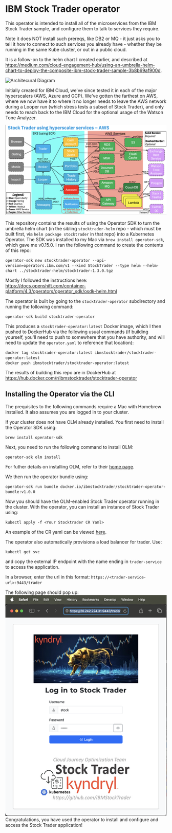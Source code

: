 # IBM Stock Trader operator
This operator is intended to install all of the microservices from the IBM Stock Trader sample, and configure them to talk to services they require.

Note it does NOT install such prereqs, like DB2 or MQ - it just asks you to tell it how to connect to such services you already have - whether they be running in the same Kube cluster, or out in a public cloud.

It is a follow-on to the helm chart I created earlier, and described at https://medium.com/cloud-engagement-hub/using-an-umbrella-helm-chart-to-deploy-the-composite-ibm-stock-trader-sample-3b8b69af900d.

![Architecural Diagram](images/stock-trader.png)

Initially created for IBM Cloud, we've since tested it in each of the major hyperscalers (AWS, Azure and GCP).  We've gotten the farthest on AWS, where we now have it to where it no longer needs to leave the AWS network during a Looper run (which stress tests a subset of Stock Trader), and only needs to reach back to the IBM Cloud for the optional usage of the Watson Tone Analyzer.

![AWS-specific Diagram](images/stock-trader-aws.png)

This repository contains the results of using the Operator SDK to turn the umbrella helm chart (in the sibling `stocktrader-helm` repo - which must be built first, via `helm package stocktrader` in that repo) into a Kubernetes Operator.
The SDK was installed to my Mac via `brew install operator-sdk`, which gave me v0.15.0.  I ran the following command to create the contents of this repo:
```
operator-sdk new stocktrader-operator --api-version=operators.ibm.com/v1 --kind StockTrader --type helm --helm-chart ../stocktrader-helm/stocktrader-1.3.0.tgz
```
Mostly I followed the instructions here: https://docs.openshift.com/container-platform/4.3/operators/operator_sdk/osdk-helm.html

The operator is built by going to the `stocktrader-operator` subdirectory and running the following command:
```
operator-sdk build stocktrader-operator
```
This produces a `stocktrader-operator:latest` Docker image, which I then pushed to DockerHub via the following usual commands (if building yourself, you'll need to push to somewhere that you have authority, and will need to update the `operator.yaml` to reference that location):
```
docker tag stocktrader-operator:latest ibmstocktrader/stocktrader-operator:latest
docker push ibmstocktrader/stocktrader-operator:latest
```
The results of building this repo are in DockerHub at https://hub.docker.com/r/ibmstocktrader/stocktrader-operator

## Installing the Operator via the CLI
The prequisites to the following commands require a Mac with Homebrew installed. It also assumes you are logged in to your cluster.

If your cluster does not have OLM already installed. You first need to install the Operator SDK using:
```
brew install operator-sdk
```
Next, you need to run the following command to install OLM:
```
operator-sdk olm install
```
For futher details on installing OLM, refer to their [home page](https://olm.operatorframework.io/docs/getting-started/).

We then run the operator bundle using:
```
operator-sdk run bundle docker.io/ibmstocktrader/stocktrader-operator-bundle:v1.0.0
```

Now you should have the OLM-enabled Stock Trader operator running in the cluster. With the operator, you can install an instance of Stock Trader using:
```
kubectl apply -f <Your Stocktrader CR Yaml>
```
An example of the CR yaml can be viewed [here](https://github.com/IBMStockTrader/stocktrader-operator/blob/master/config/samples/operators_v1_stocktrader.yaml).

The operator also automatically provisions a load balancer for trader. Use:
```
kubectl get svc
```
and copy the external IP endpoint with the name ending in `trader-service` to access the application.

In a browser, enter the url in this format: `https://<trader-service-url>:9443/trader`

The following page should pop up:
![Login](images/Login.png)
Congratulations, you have used the operator to install and configure and access the Stock Trader application!

